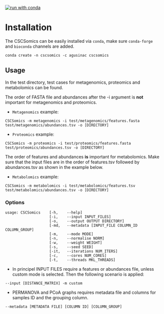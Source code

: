 [![run with conda](http://img.shields.io/badge/run%20with-conda-3EB049?labelColor=000000&logo=anaconda)](https://docs.conda.io/en/latest/)

# Installation
The CSCSomics can be easily installed via `conda`, make sure `conda-forge` and `bioconda` channels are added.
```
conda create -n cscsomics -c agusinac cscsomics
```
## Usage 
In the test directory, test cases for metagenomics, proteomics and metabolomics can be found. 

The order of FASTA file and abundances after the -i argument is **not** important for metagenomics and proteomics.

* `Metagenomics` example:
```
CSCSomics -m metagenomics -i test/metagenomics/features.fasta test/metagenomics/abundances.tsv -o [DIRECTORY] 
```

* `Proteomics` example:
```
CSCSomics -m proteomics -i test/proteomics/features.fasta test/proteomics/abundances.tsv -o [DIRECTORY] 
```

The order of features and abundances **is** important for metabolomics. Make sure that the input files are in the order of features.tsv followed by abundances.tsv as shown in the example below.

* `Metabolomics` example:
```
CSCSomics -m metabolomics -i test/metabolomics/features.tsv test/metabolomics/abundances.tsv -o [DIRECTORY] 
```
### Options
```
usage: CSCSomics    [-h,    --help]
                    [-i,    --input INPUT_FILES]
                    [-o,    --output OUTPUT DIRECTORY]
                    [-md,   --metadata [INPUT_FILE COLUMN_ID COLUMN_GROUP]
                    [-m,    --mode MODE] 
                    [-n,    --normalise NORM] 
                    [-w,    --weight WEIGHT] 
                    [-s,    --seed SEED] 
                    [-it,   --iterations NUM_ITERS]
                    [-c,    --cores NUM_CORES]
                    [-t,    --threads MKL_THREADS]
```

* In principel INPUT FILES require a features or abundances file, unless custom mode is selected. Then the following scenario is applied:
```
--input [DISTANCE_MATRIX] -m custom
```

* PERMANOVA and PCoA graphs requires metadata file and columns for samples ID and the grouping column.
```
--metadata [METADATA FILE] [COLUMN ID] [COLUMN_GROUP]
```
